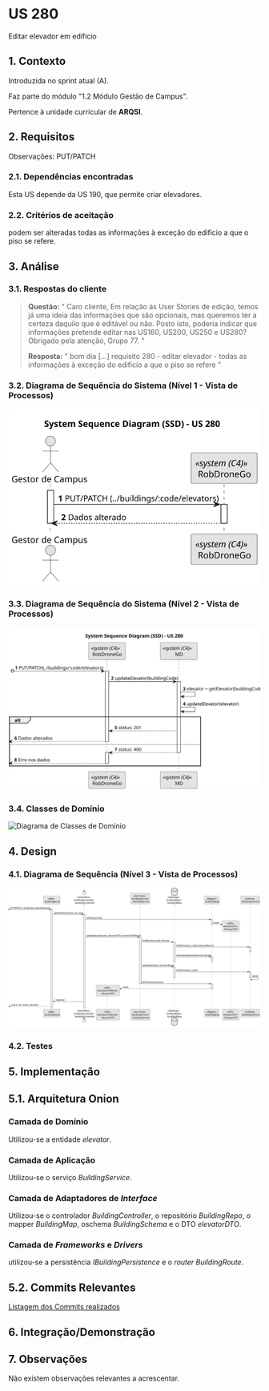 # US 280

Editar elevador em edifício

## 1. Contexto

Introduzida no sprint atual (A).

Faz parte do módulo "1.2 Módulo Gestão de Campus".

Pertence à unidade curricular de **ARQSI**.

## 2. Requisitos

Observações: PUT/PATCH

### 2.1. Dependências encontradas

Esta US depende da US 190, que permite criar elevadores.

### 2.2. Critérios de aceitação

podem ser alteradas todas as informações à exceção do edificio a que o piso se refere.

## 3. Análise

### 3.1. Respostas do cliente

>**Questão:** "
Caro cliente,
Em relação às User Stories de edição, temos já uma ideia das informações que são opcionais, mas queremos ter a certeza daquilo que é editável ou não. Posto isto, poderia indicar que informações pretende editar nas US160, US200, US250 e US280?
Obrigado pela atenção,
Grupo 77.
"
> 
>**Resposta:** "
bom dia
[...]
requisito 280 - editar elevador - todas as informações à exceção do edificio a que o piso se refere
"

### 3.2. Diagrama de Sequência do Sistema (Nível 1 - Vista de Processos)

![Diagrama de Sequência do Sistema](IMG/system-sequence-diagram-level-1.svg)

### 3.3. Diagrama de Sequência do Sistema (Nível 2 - Vista de Processos)

![Diagrama de Sequência do Sistema](IMG/system-sequence-diagram-level-2.svg)

### 3.4. Classes de Domínio

![Diagrama de Classes de Domínio](IMG/domain-classes.svg)

## 4. Design

### 4.1. Diagrama de Sequência (Nível 3 - Vista de Processos)

![Diagrama de Sequência do Sistema](IMG/sequence-diagram-level-3.svg)

### 4.2. Testes

## 5. Implementação

## 5.1. Arquitetura Onion

### Camada de Domínio

Utilizou-se a entidade *elevator*.

### Camada de Aplicação
Utilizou-se o serviço *BuildingService*.

### Camada de Adaptadores de *Interface*
Utilizou-se o controlador *BuildingController*, o repositório *BuildingRepo*, o mapper *BuildingMap*, oschema *BuildingSchema* e o DTO *elevatorDTO*.

### Camada de *Frameworks* e *Drivers*
utilizou-se a persistência *IBuildingPersistence* e o *router* *BuildingRoute*.

## 5.2. Commits Relevantes

[Listagem dos Commits realizados](https://github.com/sem5pi/sem5pi-23-24-50/issues/14)

## 6. Integração/Demonstração


## 7. Observações

Não existem observações relevantes a acrescentar.